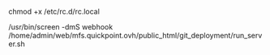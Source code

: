 chmod +x /etc/rc.d/rc.local

/usr/bin/screen -dmS webhook /home/admin/web/mfs.quickpoint.ovh/public_html/git_deployment/run_server.sh


